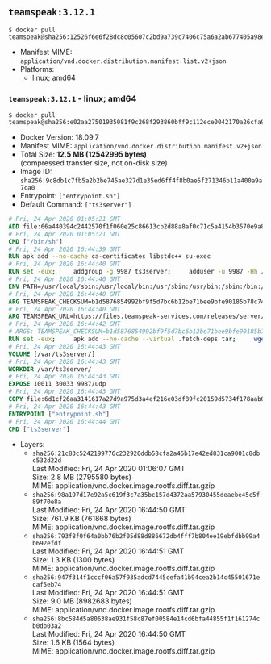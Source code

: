 ## `teamspeak:3.12.1`

```console
$ docker pull teamspeak@sha256:12526f6e6f28dc8c05607c2bd9a739c7406c75a6a2ab677405a98ef7d63d5278
```

-	Manifest MIME: `application/vnd.docker.distribution.manifest.list.v2+json`
-	Platforms:
	-	linux; amd64

### `teamspeak:3.12.1` - linux; amd64

```console
$ docker pull teamspeak@sha256:e02aa27501935081f9c268f293860bff9c112ece0042170a26cfa93251dcce20
```

-	Docker Version: 18.09.7
-	Manifest MIME: `application/vnd.docker.distribution.manifest.v2+json`
-	Total Size: **12.5 MB (12542995 bytes)**  
	(compressed transfer size, not on-disk size)
-	Image ID: `sha256:9c8db1c7fb5a2b2be745ae327d1e35ed6ff4f8b0ae5f271346b11a400a9a7ca0`
-	Entrypoint: `["entrypoint.sh"]`
-	Default Command: `["ts3server"]`

```dockerfile
# Fri, 24 Apr 2020 01:05:21 GMT
ADD file:66a440394c2442570f1f060e25c86613cb2d88a8af0c71c5a4154b3570e9a805 in / 
# Fri, 24 Apr 2020 01:05:21 GMT
CMD ["/bin/sh"]
# Fri, 24 Apr 2020 16:44:39 GMT
RUN apk add --no-cache ca-certificates libstdc++ su-exec
# Fri, 24 Apr 2020 16:44:40 GMT
RUN set -eux;     addgroup -g 9987 ts3server;     adduser -u 9987 -Hh /var/ts3server -G ts3server -s /sbin/nologin -D ts3server;     install -d -o ts3server -g ts3server -m 775 /var/ts3server /var/run/ts3server /opt/ts3server
# Fri, 24 Apr 2020 16:44:40 GMT
ENV PATH=/usr/local/sbin:/usr/local/bin:/usr/sbin:/usr/bin:/sbin:/bin:/opt/ts3server
# Fri, 24 Apr 2020 16:44:40 GMT
ARG TEAMSPEAK_CHECKSUM=b1d5876854992bf9f5d7bc6b12be71bee9bfe90185b78c74bc50ed5a02f360a2
# Fri, 24 Apr 2020 16:44:40 GMT
ARG TEAMSPEAK_URL=https://files.teamspeak-services.com/releases/server/3.12.1/teamspeak3-server_linux_alpine-3.12.1.tar.bz2
# Fri, 24 Apr 2020 16:44:42 GMT
# ARGS: TEAMSPEAK_CHECKSUM=b1d5876854992bf9f5d7bc6b12be71bee9bfe90185b78c74bc50ed5a02f360a2 TEAMSPEAK_URL=https://files.teamspeak-services.com/releases/server/3.12.1/teamspeak3-server_linux_alpine-3.12.1.tar.bz2
RUN set -eux;     apk add --no-cache --virtual .fetch-deps tar;     wget "${TEAMSPEAK_URL}" -O server.tar.bz2;     echo "${TEAMSPEAK_CHECKSUM} *server.tar.bz2" | sha256sum -c -;     mkdir -p /opt/ts3server;     tar -xf server.tar.bz2 --strip-components=1 -C /opt/ts3server;     rm server.tar.bz2;     apk del .fetch-deps;     mv /opt/ts3server/*.so /opt/ts3server/redist/* /usr/local/lib;     ldconfig /usr/local/lib
# Fri, 24 Apr 2020 16:44:43 GMT
VOLUME [/var/ts3server/]
# Fri, 24 Apr 2020 16:44:43 GMT
WORKDIR /var/ts3server/
# Fri, 24 Apr 2020 16:44:43 GMT
EXPOSE 10011 30033 9987/udp
# Fri, 24 Apr 2020 16:44:43 GMT
COPY file:6d1cf26aa3141617a27d9a975d3a4ef216e03df89fc20159d5734f178aab0e88 in /opt/ts3server 
# Fri, 24 Apr 2020 16:44:43 GMT
ENTRYPOINT ["entrypoint.sh"]
# Fri, 24 Apr 2020 16:44:44 GMT
CMD ["ts3server"]
```

-	Layers:
	-	`sha256:21c83c5242199776c232920ddb58cfa2a46b17e42ed831ca9001c8dbc532d22d`  
		Last Modified: Fri, 24 Apr 2020 01:06:07 GMT  
		Size: 2.8 MB (2795580 bytes)  
		MIME: application/vnd.docker.image.rootfs.diff.tar.gzip
	-	`sha256:98a197d17e92a5c619f3c7a35bc157d4372aa57930455deaebe45c5f89f70e8a`  
		Last Modified: Fri, 24 Apr 2020 16:44:50 GMT  
		Size: 761.9 KB (761868 bytes)  
		MIME: application/vnd.docker.image.rootfs.diff.tar.gzip
	-	`sha256:793f8f0f64a0bb76b2f05d88d886672db4fff7b804ee19ebfdbb99a4b692efdf`  
		Last Modified: Fri, 24 Apr 2020 16:44:51 GMT  
		Size: 1.3 KB (1300 bytes)  
		MIME: application/vnd.docker.image.rootfs.diff.tar.gzip
	-	`sha256:947f314f1cccf06a57f935adcd7445cefa41b94cea2b14c45501671ecaf5eb74`  
		Last Modified: Fri, 24 Apr 2020 16:44:51 GMT  
		Size: 9.0 MB (8982683 bytes)  
		MIME: application/vnd.docker.image.rootfs.diff.tar.gzip
	-	`sha256:8bc584d5a80638ae931f58c87ef00584e14cd6bfa44855f1f161274cb0db03a2`  
		Last Modified: Fri, 24 Apr 2020 16:44:50 GMT  
		Size: 1.6 KB (1564 bytes)  
		MIME: application/vnd.docker.image.rootfs.diff.tar.gzip
